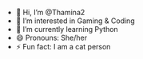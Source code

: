 * 👋 Hi, I’m @Thamina2
* 👀 I’m interested in Gaming & Coding
* 🌱 I’m currently learning Python
* 😄 Pronouns: She/her
* ⚡ Fun fact: I am a cat person

<!---
Thamina2/Thamina2 is a ✨ special ✨ repository because its `README.md` (this file) appears on your GitHub profile.
You can click the Preview link to take a look at your changes.
--->
